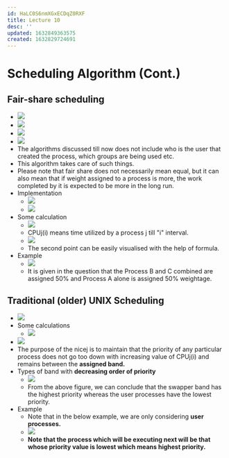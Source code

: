 ```yaml
---
id: HaLC0S6nmXGxECDqZ0RXF
title: Lecture 10
desc: ''
updated: 1632849363575
created: 1632829724691
---
```


# Scheduling Algorithm (Cont.)

## Fair-share scheduling
* ![](/assets/images/2021-09-28-17-22-11.png)
* ![](/assets/images/2021-09-28-22-08-43.png)
* ![](/assets/images/2021-09-28-22-10-49.png)
* ![](/assets/images/2021-09-28-22-13-43.png)
* The algorithms discussed till now does not include who is the user that created the process, which groups are being used etc.
* This algorithm takes care of such things.
* Please note that fair share does not necessarily mean equal, but it can also mean that if weight assigned to a process is more, the work completed by it is expected to be more in the long run.
* Implementation
    * ![](/assets/images/2021-09-28-22-17-59.png)
    * ![](/assets/images/2021-09-28-22-23-39.png)
* Some calculation
    * ![](/assets/images/2021-09-28-22-25-10.png)
    * CPUj(i) means time utilized by a process j till "i" interval.
    * ![](/assets/images/2021-09-28-22-29-51.png)
    * The second point can be easily visualised with the help of formula.
* Example
    * ![](/assets/images/2021-09-28-22-37-44.png)
    * It is given in the question that the Process B and C combined are assigned 50% and Process A alone is assigned 50% weightage.

## Traditional (older) UNIX Scheduling
* ![](/assets/images/2021-09-28-22-39-46.png)
* Some calculations
    * ![](/assets/images/2021-09-28-22-42-57.png)
* ![](/assets/images/2021-09-28-22-43-23.png)
* The purpose of the nicej is to maintain that the priority of any particular process does not go too down with increasing value of CPUj(i) and remains between the **assigned band.**
* Types of band with **decreasing order of priority**
    * ![](/assets/images/2021-09-28-22-46-13.png)
    * From the above figure, we can conclude that the swapper band has the highest priority whereas the user processes have the lowest priority.
* Example
    * Note that in the below example, we are only considering **user processes.**
    * ![](/assets/images/2021-09-28-22-49-26.png)
    * **Note that the process which will be executing next will be that whose priority value is lowest which means highest priority.**
